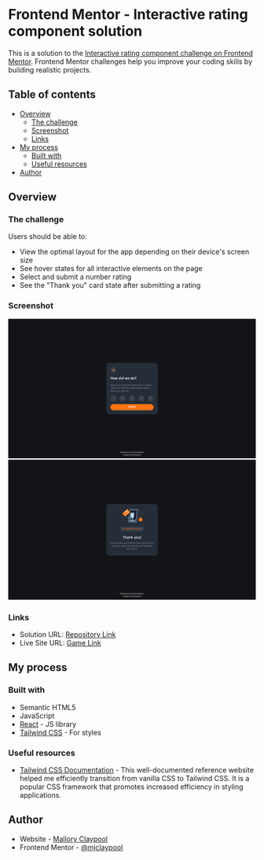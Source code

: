 # Frontend Mentor - Interactive rating component solution

This is a solution to the [Interactive rating component challenge on Frontend Mentor](https://www.frontendmentor.io/challenges/interactive-rating-component-koxpeBUmI). Frontend Mentor challenges help you improve your coding skills by building realistic projects.

## Table of contents

- [Overview](#overview)
  - [The challenge](#the-challenge)
  - [Screenshot](#screenshot)
  - [Links](#links)
- [My process](#my-process)
  - [Built with](#built-with)
  - [Useful resources](#useful-resources)
- [Author](#author)

## Overview

### The challenge

Users should be able to:

- View the optimal layout for the app depending on their device's screen size
- See hover states for all interactive elements on the page
- Select and submit a number rating
- See the "Thank you" card state after submitting a rating

### Screenshot

![](./design/Solution-Main-Screen.png)
![](./design/Solution-Thank-You-Screen.png)

### Links

- Solution URL: [Repository Link](https://github.com/mjclaypool/Interactive-Rating-Card)
- Live Site URL: [Game Link](https://mjclaypool.github.io/Interactive-Rating-Card/)

## My process

### Built with

- Semantic HTML5
- JavaScript
- [React](https://reactjs.org/) - JS library
- [Tailwind CSS](https://tailwindcss.com/) - For styles

### Useful resources

- [Tailwind CSS Documentation](https://v2.tailwindcss.com/docs) - This well-documented reference website helped me efficiently transition from vanilla CSS to Tailwind CSS. It is a popular CSS framework that promotes increased efficiency in styling applications.

## Author

- Website - [Mallory Claypool](https://mjclaypool.github.io/Personal-Portfolio/)
- Frontend Mentor - [@mjclaypool](https://www.frontendmentor.io/profile/mjclaypool)